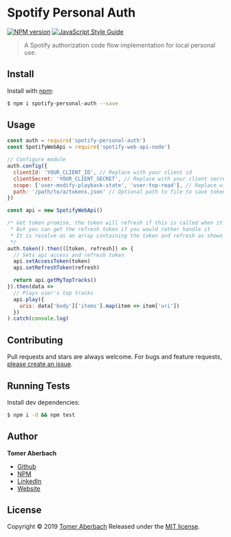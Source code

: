 # Spotify Personal Auth

[![NPM version](https://img.shields.io/npm/v/spotify-personal-auth.svg)](https://www.npmjs.com/package/spotify-personal-auth) [![JavaScript Style Guide](https://img.shields.io/badge/code_style-standard-brightgreen.svg)](https://standardjs.com)

> A Spotify authorization code flow implementation for local personal use.

## Install

Install with [npm](https://www.npmjs.com):

```sh
$ npm i spotify-personal-auth --save
```

## Usage

```js
const auth = require('spotify-personal-auth')
const SpotifyWebApi = require('spotify-web-api-node')

// Configure module
auth.config({
  clientId: 'YOUR_CLIENT_ID', // Replace with your client id
  clientSecret: 'YOUR_CLIENT_SECRET', // Replace with your client secret
  scope: ['user-modify-playback-state', 'user-top-read'], // Replace with your array of needed Spotify scopes
  path: '/path/to/a/tokens.json' // Optional path to file to save tokens (will be created for you)
})

const api = new SpotifyWebApi()

/* Get token promise, the token will refresh if this is called when it has expired,
 * But you can get the refresh token if you would rather handle it
 * It is resolve as an array containing the token and refresh as shown below
 */
auth.token().then(([token, refresh]) => {
  // Sets api access and refresh token
  api.setAccessToken(token)
  api.setRefreshToken(refresh)

  return api.getMyTopTracks()
}).then(data =>
  // Plays user's top tracks
  api.play({
    uris: data['body']['items'].map(item => item['uri'])
  })
).catch(console.log)
```

## Contributing

Pull requests and stars are always welcome. For bugs and feature requests, [please create an issue](https://github.com/TomerAberbach/spotify-personal-auth/issues/new).

## Running Tests

Install dev dependencies:

```sh
$ npm i -d && npm test
```

## Author

**Tomer Aberbach**

* [Github](https://github.com/TomerAberbach)
* [NPM](https://www.npmjs.com/~tomeraberbach)
* [LinkedIn](https://www.linkedin.com/in/tomer-a)
* [Website](https://tomeraberba.ch)

## License

Copyright © 2019 [Tomer Aberbach](https://github.com/TomerAberbach)
Released under the [MIT license](https://github.com/TomerAberbach/spotify-personal-auth/blob/master/LICENSE).
